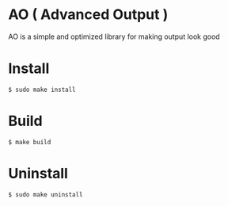 # AO ( Advanced Output )

AO is a simple and optimized library for making output look good

# Install

```
$ sudo make install
```

# Build

```
$ make build
```

# Uninstall

```
$ sudo make uninstall
```
